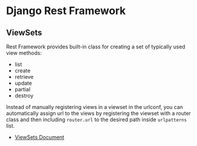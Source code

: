 # Django Rest Framework

## ViewSets

Rest Framework provides built-in class for creating a set of typically used view methods:

- list
- create
- retrieve
- update
- partial
- destroy

Instead of manually registering views in a viewset in the urlconf, you can automatically assign url to the views by registering the viewset with a router class and then including `router.url` to the desired path inside `urlpatterns` list.

- [ViewSets Document](https://www.django-rest-framework.org/api-guide/viewsets/)

